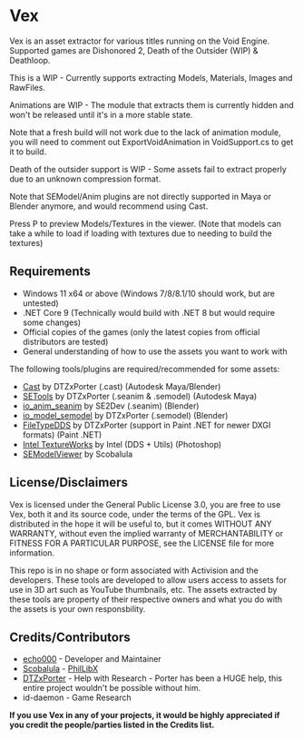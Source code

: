# Vex

Vex is an asset extractor for various titles running on the Void Engine.
Supported games are Dishonored 2, Death of the Outsider (WIP) & Deathloop.

This is a WIP - Currently supports extracting Models, Materials, Images and RawFiles.

Animations are WIP - The module that extracts them is currently hidden and won't be released until it's in a more stable state.

Note that a fresh build will not work due to the lack of animation module, you will need to comment out ExportVoidAnimation in VoidSupport.cs to get it to build.

Death of the outsider support is WIP - Some assets fail to extract properly due to an unknown compression format.

Note that SEModel/Anim plugins are not directly supported in Maya or Blender anymore, and would recommend using Cast.

Press P to preview Models/Textures in the viewer. (Note that models can take a while to load if loading with textures due to needing to build the textures)

## Requirements

* Windows 11 x64 or above (Windows 7/8/8.1/10 should work, but are untested)
* .NET Core 9 (Technically would build with .NET 8 but would require some changes)
* Official copies of the games (only the latest copies from official distributors are tested)
* General understanding of how to use the assets you want to work with

The following tools/plugins are required/recommended for some assets:

* [Cast](https://github.com/dtzxporter/Cast) by DTZxPorter (.cast) (Autodesk Maya/Blender)
* [SETools](https://github.com/dtzxporter/SETools) by DTZxPorter (.seanim & .semodel) (Autodesk Maya)
* [io_anim_seanim](https://github.com/SE2Dev/io_anim_seanim) by SE2Dev (.seanim) (Blender)
* [io_model_semodel](https://github.com/dtzxporter/io_model_semodel) by DTZxPorter (.semodel) (Blender)
* [FileTypeDDS](https://github.com/dtzxporter/FileTypeDDS) by DTZxPorter (support in Paint .NET for newer DXGI formats) (Paint .NET)
* [Intel TextureWorks](https://software.intel.com/en-us/articles/intel-texture-works-plugin) by Intel (DDS + Utils) (Photoshop)
* [SEModelViewer](https://github.com/Scobalula/semodelviewer) by Scobalula

## License/Disclaimers

Vex is licensed under the General Public License 3.0, you are free to use Vex, both it and its source code, under the terms of the GPL. Vex is distributed in the hope it will be useful to, but it comes WITHOUT ANY WARRANTY, without even the implied warranty of MERCHANTABILITY or FITNESS FOR A PARTICULAR PURPOSE, see the LICENSE file for more information.

This repo is in no shape or form associated with Activision and the developers. These tools are developed to allow users access to assets for use in 3D art such as YouTube thumbnails, etc. The assets extracted by these tools are property of their respective owners and what you do with the assets is your own responsbility.

## Credits/Contributors

* [echo000](https://github.com/echo000) - Developer and Maintainer
* [Scobalula](https://github.com/Scobalula) - [PhilLibX](https://github.com/Scobalula/PhilLibX)
* [DTZxPorter](https://github.com/dtzxporter/) - Help with Research - Porter has been a HUGE help, this entire project wouldn't be possible without him.
* id-daemon - Game Research

**If you use Vex in any of your projects, it would be highly appreciated if you credit the people/parties listed in the Credits list.**

